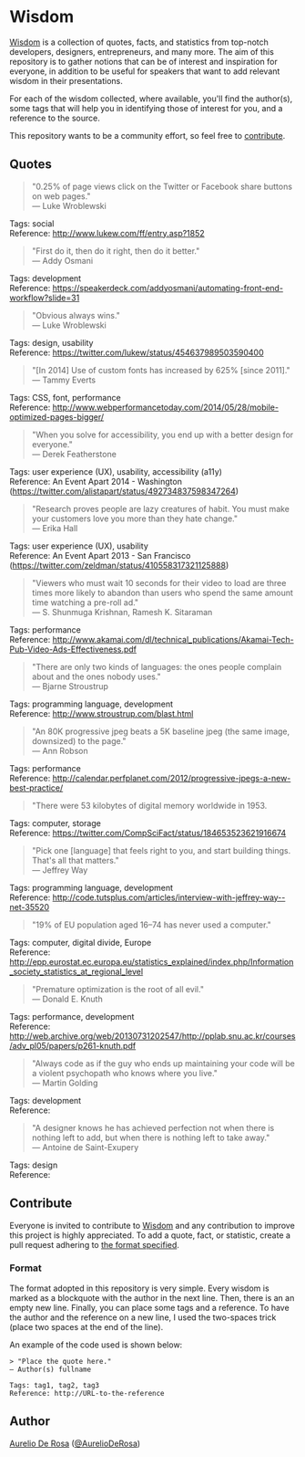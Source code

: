 # Wisdom #

[Wisdom](https://github.com/AurelioDeRosa/wisdom) is a collection of quotes, facts, and statistics from top-notch developers, designers, entrepreneurs, and many more. The aim of this repository is to gather notions that can be of interest and inspiration for everyone, in addition to be useful for speakers that want to add relevant wisdom in their presentations.

For each of the wisdom collected, where available, you'll find the author(s), some tags that will help you in identifying those of interest for you, and a reference to the source.

This repository wants to be a community effort, so feel free to [contribute](#contribute).

## Quotes ##

> "0.25% of page views click on the Twitter or Facebook share buttons on web pages."  
> — Luke Wroblewski

Tags: social  
Reference: http://www.lukew.com/ff/entry.asp?1852

> "First do it, then do it right, then do it better."  
— Addy Osmani

Tags: development  
Reference: https://speakerdeck.com/addyosmani/automating-front-end-workflow?slide=31

> "Obvious always wins."  
— Luke Wroblewski

Tags: design, usability  
Reference: https://twitter.com/lukew/status/454637989503590400

> "[In 2014] Use of custom fonts has increased by 625% [since 2011]."  
— Tammy Everts

Tags: CSS, font, performance  
Reference: http://www.webperformancetoday.com/2014/05/28/mobile-optimized-pages-bigger/

> "When you solve for accessibility, you end up with a better design for everyone."  
— Derek Featherstone

Tags: user experience (UX), usability, accessibility (a11y)  
Reference: An Event Apart 2014 - Washington (https://twitter.com/alistapart/status/492734837598347264)

> "Research proves people are lazy creatures of habit. You must make your customers love you more than they hate change."  
— Erika Hall

Tags: user experience (UX), usability  
Reference: An Event Apart 2013 - San Francisco (https://twitter.com/zeldman/status/410558317321125888)

> "Viewers who must wait 10 seconds for their video to load are three times more likely to abandon than users who spend the same amount time watching a pre-roll ad."  
— S. Shunmuga Krishnan, Ramesh K. Sitaraman

Tags: performance  
Reference: http://www.akamai.com/dl/technical_publications/Akamai-Tech-Pub-Video-Ads-Effectiveness.pdf

> "There are only two kinds of languages: the ones people complain about and the ones nobody uses."  
— Bjarne Stroustrup

Tags: programming language, development  
Reference: http://www.stroustrup.com/blast.html

> "An 80K progressive jpeg beats a 5K baseline jpeg (the same image, downsized) to the page."  
— Ann Robson

Tags: performance  
Reference: http://calendar.perfplanet.com/2012/progressive-jpegs-a-new-best-practice/

> "There were 53 kilobytes of digital memory worldwide in 1953.

Tags: computer, storage  
Reference: https://twitter.com/CompSciFact/status/184653523621916674

> "Pick one [language] that feels right to you, and start building things. That's all that matters."  
— Jeffrey Way

Tags: programming language, development  
Reference: http://code.tutsplus.com/articles/interview-with-jeffrey-way--net-35520

> "19% of EU population aged 16–74 has never used a computer."

Tags: computer, digital divide, Europe  
Reference: http://epp.eurostat.ec.europa.eu/statistics_explained/index.php/Information_society_statistics_at_regional_level

> "Premature optimization is the root of all evil."  
— Donald E. Knuth

Tags: performance, development  
Reference: http://web.archive.org/web/20130731202547/http://pplab.snu.ac.kr/courses/adv_pl05/papers/p261-knuth.pdf

> "Always code as if the guy who ends up maintaining your code will be a violent psychopath who knows where you live."  
— Martin Golding

Tags: development  
Reference: 

> "A designer knows he has achieved perfection not when there is nothing left to add, but when there is nothing left to take away."  
— Antoine de Saint-Exupery

Tags: design  
Reference: 

## Contribute ##

Everyone is invited to contribute to [Wisdom](https://github.com/AurelioDeRosa/wisdom) and any contribution to improve this project is highly appreciated. To add a quote, fact, or statistic, create a pull request adhering to [the format specified](#format).

### Format ###

The format adopted in this repository is very simple. Every wisdom is marked as a blockquote with the author in the next line. Then, there is an an empty new line. Finally, you can place some tags and a reference. To have the author and the reference on a new line, I used the two-spaces trick (place two spaces at the end of the line).

An example of the code used is shown below:

```
> "Place the quote here."  
— Author(s) fullname

Tags: tag1, tag2, tag3  
Reference: http://URL-to-the-reference
```

## Author ##

[Aurelio De Rosa](http://www.audero.it) ([@AurelioDeRosa](https://twitter.com/AurelioDeRosa))
